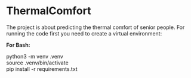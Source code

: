 # ThermalComfort

The project is about predicting the thermal comfort of senior people. For running the code first you need to create a virtual environment:

**For Bash:**  

python3 -m venv .venv  
source .venv/bin/activate  
pip install -r requirements.txt

